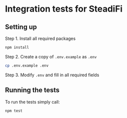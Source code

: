 # Integration tests for SteadiFi

## Setting up
Step 1. Install all required packages
```bash
npm install
```

Step 2. Create a copy of `.env.example` as `.env`
```bash
cp .env.example .env
```

Step 3. Modify `.env` and fill in all required fields

## Running the tests
To run the tests simply call:
```bash
npm test
```
